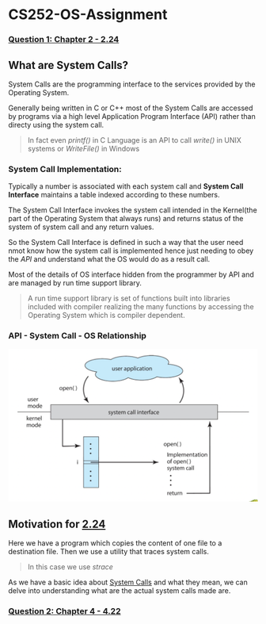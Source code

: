 # CS252-OS-Assignment

### [Question 1: Chapter 2 - 2.24](https://github.com/VincentPaulV/CS252-OS-Assignment/tree/main/Q2-4.22)

## What are System Calls?
System Calls are the programming interface to the services provided by the Operating System.

Generally being written in C or C++ most of the System Calls are accessed by programs via a high level Application Program Interface (API) rather than directy using the system call.

>In fact even *printf()* in C Language is an API to call *write()* in UNIX systems or *WriteFile()* in Windows

### System Call Implementation:

Typically a number is associated with each system call and **System Call Interface** maintains a table indexed according to these numbers.

The System Call Interface invokes the system call intended in the Kernel(the part of the Operating System that always runs) and returns status of the system of system call and any return values.

So the System Call Interface is defined in such a way that the user need nmot know how the system call is implemented hence just needing to obey the *API* and understand what the OS would do as a result call.

Most of the details of OS interface hidden from the programmer by API and are managed by run time support library.

>A run time support library is set of functions built into libraries included with compiler realizing the many functions by accessing the Operating System which is compiler dependent.

### API - System Call - OS Relationship

![API-System Call-OS Relationship](/images/api_os_relation.png)

## Motivation for [2.24](https://github.com/VincentPaulV/CS252-OS-Assignment/tree/main/Q2-4.22)

Here we have a program which copies the content of one file to a destination file.
Then we use a utility that traces system calls.
>In this case we use *strace*

As we have a basic idea about [System Calls](https://github.com/VincentPaulV/CS252-OS-Assignment#what-are-system-calls) and what they mean, we can delve into understanding what are the actual system calls made are.




### [Question 2: Chapter 4 - 4.22](https://github.com/VincentPaulV/CS252-OS-Assignment/tree/main/Q2-4.22)




